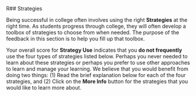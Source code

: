 R## Strategies

Being successful in college often involves using the right **Strategies** at the right time. As students progress through college, they will often develop a toolbox of strategies to choose from when needed. The purpose of the feedback in this section is to help you fill up that toolbox.

Your overall score for **Strategy Use** indicates that you **do not frequently** use the four types of strategies listed below. Perhaps you never needed to learn about these strategies or perhaps you prefer to use other approaches to learn and manage your learning. We believe that you would benefit from doing two things: (1) Read the brief explanation below for each of the four strategies, and (2) Click on the **More Info** button for the strategies that you would like to learn more about.
